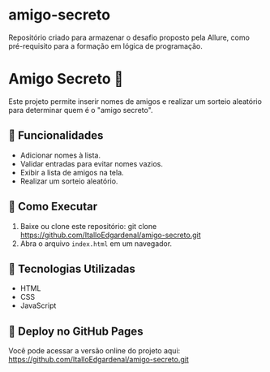 # amigo-secreto
Repositório criado para armazenar o desafio proposto pela Allure, como pré-requisito para a formação em lógica de programação.
# Amigo Secreto 🎉

Este projeto permite inserir nomes de amigos e realizar um sorteio aleatório para determinar quem é o "amigo secreto".

## 🔹 Funcionalidades
- Adicionar nomes à lista.
- Validar entradas para evitar nomes vazios.
- Exibir a lista de amigos na tela.
- Realizar um sorteio aleatório.

## 📌 Como Executar
1. Baixe ou clone este repositório:
git clone https://github.com/ItalloEdgardenal/amigo-secreto.git
2. Abra o arquivo `index.html` em um navegador.

## 🚀 Tecnologias Utilizadas
- HTML
- CSS
- JavaScript

## 📢 Deploy no GitHub Pages
Você pode acessar a versão online do projeto aqui: https://github.com/ItalloEdgardenal/amigo-secreto.git
